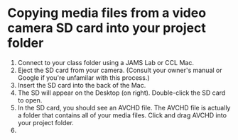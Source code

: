 # Copying media files from a video camera SD card into your project folder

1. Connect to your class folder using a JAMS Lab or CCL Mac.
2. Eject the SD card from your camera. \(Consult your owner's manual or Google if you're unfamilar with this process.\)
3. Insert the SD card into the back of the Mac.
4. The SD will appear on the Desktop (on right). Double-click the SD card to open.
5. In the SD card, you should see an AVCHD file. The AVCHD file is actually a folder that contains all of your media files. Click and drag AVCHD into your project folder.
6. 


